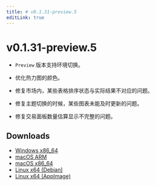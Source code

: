 ```yaml
---
title: # v0.1.31-preview.5
editLink: true
---
```


# v0.1.31-preview.5

- `Preview` 版本支持环境切换。
- 优化热力图的颜色。


- 修复市场内，某些表格排序状态与实际结果不对应的问题。
- 修复主题切换的时候，某些图表未能及时更新的问题。



- 修复交易面板数量估算显示不完整的问题。

## Downloads

- [Windows x86_64](https://assets.lbkrs.com/github/release/longbridge-desktop/preview/longbridge-v0.1.31-preview.5-windows-x86_64.zip)
- [macOS ARM](https://assets.lbkrs.com/github/release/longbridge-desktop/preview/longbridge-v0.1.31-preview.5-macos-aarch64.dmg)
- [macOS x86_64](https://assets.lbkrs.com/github/release/longbridge-desktop/preview/longbridge-v0.1.31-preview.5-macos-x86_64.dmg)
- [Linux x64 (Debian)](https://assets.lbkrs.com/github/release/longbridge-desktop/preview/longbridge-v0.1.31-preview.5-linux-x86_64.deb)
- [Linux x64 (AppImage)](https://assets.lbkrs.com/github/release/longbridge-desktop/preview/longbridge-v0.1.31-preview.5-linux-x86_64.AppImage)
